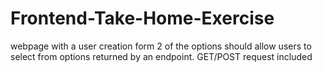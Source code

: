 # Frontend-Take-Home-Exercise
 webpage with a user creation form 2 of the options should allow users to select from options returned by an endpoint. GET/POST request included
